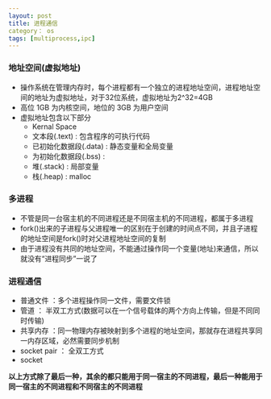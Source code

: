 ```yaml
---
layout: post
title: 进程通信
category： os
tags: [multiprocess,ipc]
---
```


### 地址空间(虚拟地址)
* 操作系统在管理内存时，每个进程都有一个独立的进程地址空间，进程地址空间的地址为虚拟地址，对于32位系统，虚拟地址为2^32=4GB
* 高位 1GB 为内核空间，地位的 3GB 为用户空间
* 虚拟地址包含以下部分
  - Kernal Space
  - 文本段(.text) : 包含程序的可执行代码
  - 已初始化数据段(.data) : 静态变量和全局变量 
  - 为初始化数据段(.bss) : 
  - 堆(.stack) : 局部变量
  - 栈(.heap) : malloc
  
### 多进程
* 不管是同一台宿主机的不同进程还是不同宿主机的不同进程，都属于多进程
* fork()出来的子进程与父进程唯一的区别在于创建的时间点不同，并且子进程的地址空间是fork()时对父进程地址空间的复制
* 由于进程没有共同的地址空间，不能通过操作同一个变量(地址)来通信，所以就没有“进程同步”一说了

### 进程通信
* 普通文件 ：多个进程操作同一文件，需要文件锁
* 管道 ： 半双工方式(数据可以在一个信号载体的两个方向上传输，但是不同同时传输)
* 共享内存 ：同一物理内存被映射到多个进程的地址空间，那就存在进程共享同一内存区域，必然需要同步机制
* socket pair ： 全双工方式
* socket 

**以上方式除了最后一种，其余的都只能用于同一宿主的不同进程，最后一种能用于同一宿主的不同进程和不同宿主的不同进程**
